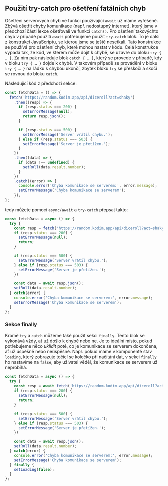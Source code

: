 ## Použití try-catch pro ošetření fatálních chyb

Ošetření serverových chyb ve funkci používající `await` už máme vyřešené. Zbývá ošetřit chyby komunikace (např. nedostupný internet), který jsme v předchozí části lekce ošetřovali ve funkci `catch()`. Pro ošetření takovýchto chyb v případě použití `await` potřebujeme použít `try-catch` blok. To je další z konstrukcí JavaScriptu, se kterou jsme se ještě nesetkali. Tato konstrukce se používá pro ošetření chyb, které mohou nastat v kódu. Celá konstrukce vypadá tak, že kód, ve kterém může dojít k chybě, se uzavře do bloku `try { … }`. Za ním pak následuje blok `catch { … }`, který se provede v případě, kdy v bloku `try { … }` dojde k chybě. V takovém případě se provádění v bloku `try { … }` na řádku s chybou ukončí, zbytek bloku `try` se přeskočí a skočí se rovnou do bloku `catch`.

Následující kód z předchozí sekce:

```js
const fetchData = () => {
  fetch('https://random.kodim.app/api/diceroll?act=shaky')
    .then((resp) => {
      if (resp.status === 200) {
        setErrorMessage(null);
        return resp.json();
      }

      if (resp.status === 500) {
        setErrorMessage('Server vrátil chybu.');
      } else if (resp.status === 503) {
        setErrorMessage('Server je přetížen.');
      }
    })
    .then((data) => {
      if (data !== undefined) {
        setRoll(data.result.number);
      }
    })
    .catch((error) => {
      console.error('Chyba komunikace se serverem:', error.message);
      setErrorMessage('Chyba komunikace se serverem');
    });
};
```

tedy můžete pomocí `async/await` a `try-catch` přepsat takto:

```js
const fetchData = async () => {
  try {
    const resp = fetch('https://random.kodim.app/api/diceroll?act=shaky')
    if (resp.status === 200) {
      setErrorMessage(null);
      return;
    }

    if (resp.status === 500) {
      setErrorMessage('Server vrátil chybu.');
    } else if (resp.status === 503) {
      setErrorMessage('Server je přetížen.');
    })

    const data = await resp.json();
    setRoll(data.result.number);
  } catch(error) {
    console.error('Chyba komunikace se serverem:', error.message);
    setErrorMessage('Chyba komunikace se serverem');
  }
};
```

### Sekce finally

Kromě `try` a `catch` můžeme také použít sekci `finally`. Tento blok se vykonává vždy, ať už došlo k chybě nebo ne. Je to ideální místo, pokud potřebujeme něco _uklidit_ poté, co je komunikace se serverem dokončena, ať už úspěšně nebo neúspěšně. Např. pokud máme v komponentě stav `loading`, který zobrazuje točící se kolečko při načítání dat, v sekci `finally` ho nastavíme na `false`, aby uživatel věděl, že komunikace se serverem už neprobíhá.

```js
const fetchData = async () => {
  try {
    const resp = await fetch('https://random.kodim.app/api/diceroll?act=shaky')
    if (resp.status === 200) {
      setErrorMessage(null);
      return;
    }

    if (resp.status === 500) {
      setErrorMessage('Server vrátil chybu.');
    } else if (resp.status === 503) {
      setErrorMessage('Server je přetížen.');
    })

    const data = await resp.json();
    setRoll(data.result.number);
  } catch(error) {
    console.error('Chyba komunikace se serverem:', error.message);
    setErrorMessage('Chyba komunikace se serverem');
  } finally {
    setLoading(false);
  }
};
```
